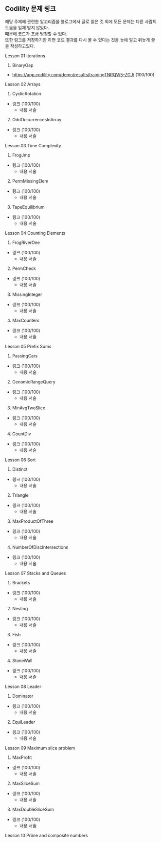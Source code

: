 ## Codility 문제 링크
해당 주제에 관련한 알고리즘을 블로그에서 글로 읽은 것 외에 모든 문제는 다른 사람의 도움을 일체 받지 않았다.\
때문에 코드가 조금 멍청할 수 있다.\
또한 링크를 저장하기만 하면 코드 결과를 다시 볼 수 있다는 것을 늦에 알고 뒤늦게 글을 작성하고있다.

Lesson 01 Iterations

1. BinaryGap

+ https://app.codility.com/demo/results/trainingTNRQW5-ZGJ/ (100/100)

Lesson 02 Arrays

1. CyclicRotation
+ 링크 (100/100)
  + 내용 서술

2. OddOccurrencesInArray
+ 링크 (100/100)
  + 내용 서술

Lesson 03 Time Complexity

1. FrogJmp
+ 링크 (100/100)
  + 내용 서술
  
2. PermMissingElem
+ 링크 (100/100)
  + 내용 서술

3. TapeEquilibrium
+ 링크 (100/100)
  + 내용 서술

Lesson 04 Counting Elements

1. FrogRiverOne
+ 링크 (100/100)
  + 내용 서술
  
2. PermCheck
+ 링크 (100/100)
  + 내용 서술
  
3. MissingInteger
+ 링크 (100/100)
  + 내용 서술

4. MaxCounters
+ 링크 (100/100)
  + 내용 서술
  
Lesson 05 Prefix Sums

1. PassingCars
+ 링크 (100/100)
  + 내용 서술
  
2. GenomicRangeQuery
+ 링크 (100/100)
  + 내용 서술
  
3. MinAvgTwoSlice
+ 링크 (100/100)
  + 내용 서술
  
4. CountDiv
+ 링크 (100/100)
  + 내용 서술
  
Lesson 06 Sort

1. Distinct
+ 링크 (100/100)
  + 내용 서술

2. Triangle
+ 링크 (100/100)
  + 내용 서술
  
3. MaxProductOfThree
+ 링크 (100/100)
  + 내용 서술
  
4. NumberOfDiscIntersections
+ 링크 (100/100)
  + 내용 서술
  
Lesson 07 Stacks and Queues

1. Brackets
+ 링크 (100/100)
  + 내용 서술
  
2. Nesting
+ 링크 (100/100)
  + 내용 서술
  
3. Fish
+ 링크 (100/100)
  + 내용 서술
  
4. StoneWall
+ 링크 (100/100)
  + 내용 서술
  
Lesson 08 Leader

1. Dominator
+ 링크 (100/100)
  + 내용 서술
  
2. EquiLeader
+ 링크 (100/100)
  + 내용 서술
  
Lesson 09 Maximum slice problem

1. MaxProfit
+ 링크 (100/100)
  + 내용 서술
  
2. MaxSliceSum
+ 링크 (100/100)
  + 내용 서술
  
3. MaxDoubleSliceSum
+ 링크 (100/100)
  + 내용 서술
  
Lesson 10 Prime and composite numbers
